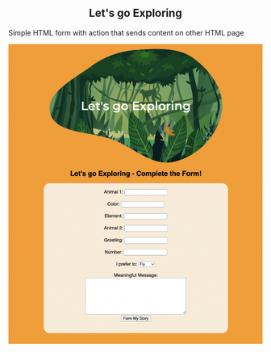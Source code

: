 <h2 align="center">
  Let's go Exploring
</h2>

<p>Simple HTML form with action that sends content on other HTML page</p>
<div align="center">
  <img alt="Lets Go Exploring" src="exploring-project.png" />
</div>

<br/>
